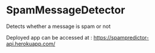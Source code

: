 # SpamMessageDetector
Detects whether a message is spam or not

Deployed app can be accessed at : https://spampredictor-api.herokuapp.com/
